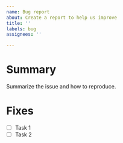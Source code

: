 ```yaml
---
name: Bug report
about: Create a report to help us improve
title: ''
labels: bug
assignees: ''

---
```


# Summary

Summarize the issue and how to reproduce. 

# Fixes

- [ ] Task 1
- [ ] Task 2
